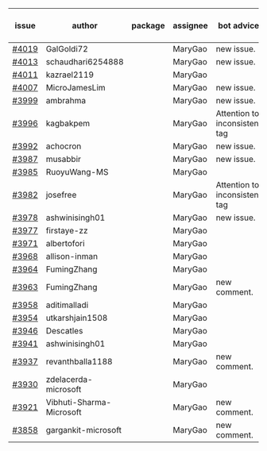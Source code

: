 | issue | author | package | assignee | bot advice | created date of issue | target release date | date from target |
| ------ | ------ | ------ | ------ | ------ | ------ | ------ | :-----: |
| [#4019](https://github.com/Azure/sdk-release-request/issues/4019) | GalGoldi72 |  | MaryGao | new issue. | 04-04 | 04-28 |  |
| [#4013](https://github.com/Azure/sdk-release-request/issues/4013) | schaudhari6254888 |  | MaryGao | new issue. | 04-04 | 04-28 |  |
| [#4011](https://github.com/Azure/sdk-release-request/issues/4011) | kazrael2119 |  | MaryGao |  | 04-04 |  | 0 |
| [#4007](https://github.com/Azure/sdk-release-request/issues/4007) | MicroJamesLim |  | MaryGao | new issue. | 03-31 | 04-28 |  |
| [#3999](https://github.com/Azure/sdk-release-request/issues/3999) | ambrahma |  | MaryGao | new issue. | 03-27 | 04-28 |  |
| [#3996](https://github.com/Azure/sdk-release-request/issues/3996) | kagbakpem |  | MaryGao | Attention to inconsistent tag | 03-26 | 04-28 |  |
| [#3992](https://github.com/Azure/sdk-release-request/issues/3992) | achocron |  | MaryGao | new issue. | 03-24 | 04-28 |  |
| [#3987](https://github.com/Azure/sdk-release-request/issues/3987) | musabbir |  | MaryGao | new issue. | 03-23 | 04-28 |  |
| [#3985](https://github.com/Azure/sdk-release-request/issues/3985) | RuoyuWang-MS |  | MaryGao |  | 03-23 | 04-28 |  |
| [#3982](https://github.com/Azure/sdk-release-request/issues/3982) | josefree |  | MaryGao | Attention to inconsistent tag | 03-23 | 04-28 |  |
| [#3978](https://github.com/Azure/sdk-release-request/issues/3978) | ashwinisingh01 |  | MaryGao | new issue. | 03-23 | 04-28 |  |
| [#3977](https://github.com/Azure/sdk-release-request/issues/3977) | firstaye-zz |  | MaryGao |  | 03-22 | 04-28 |  |
| [#3971](https://github.com/Azure/sdk-release-request/issues/3971) | albertofori |  | MaryGao |  | 03-22 | 04-28 |  |
| [#3968](https://github.com/Azure/sdk-release-request/issues/3968) | allison-inman |  | MaryGao |  | 03-22 | 04-28 |  |
| [#3964](https://github.com/Azure/sdk-release-request/issues/3964) | FumingZhang |  | MaryGao |  | 03-22 | 04-28 |  |
| [#3963](https://github.com/Azure/sdk-release-request/issues/3963) | FumingZhang |  | MaryGao | new comment. | 03-22 | 04-28 |  |
| [#3958](https://github.com/Azure/sdk-release-request/issues/3958) | aditimalladi |  | MaryGao |  | 03-21 | 04-28 |  |
| [#3954](https://github.com/Azure/sdk-release-request/issues/3954) | utkarshjain1508 |  | MaryGao |  | 03-21 | 04-28 |  |
| [#3946](https://github.com/Azure/sdk-release-request/issues/3946) | Descatles |  | MaryGao |  | 03-17 | 04-28 |  |
| [#3941](https://github.com/Azure/sdk-release-request/issues/3941) | ashwinisingh01 |  | MaryGao |  | 03-16 | 04-28 |  |
| [#3937](https://github.com/Azure/sdk-release-request/issues/3937) | revanthballa1188 |  | MaryGao | new comment. | 03-16 | 04-28 |  |
| [#3930](https://github.com/Azure/sdk-release-request/issues/3930) | zdelacerda-microsoft |  | MaryGao |  | 03-15 | 04-28 |  |
| [#3921](https://github.com/Azure/sdk-release-request/issues/3921) | Vibhuti-Sharma-Microsoft |  | MaryGao | new comment. | 03-10 | 04-28 |  |
| [#3858](https://github.com/Azure/sdk-release-request/issues/3858) | gargankit-microsoft |  | MaryGao | new comment. | 03-02 | 03-24 |  |
